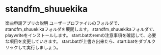 # standfm_shuuekika
楽曲申請アプリの説明
ユーザープロファイルのフォルダで、standfm_shuuekikaフォルダを展開します。
standfm_shuuekikaフォルダで、playwriteをインストールします。
start.batのremの注意事項を確認して、必要な項目を変更していきます。
start.batが上書き出来たら、start.batをダブルクリックして実行しましょう。
